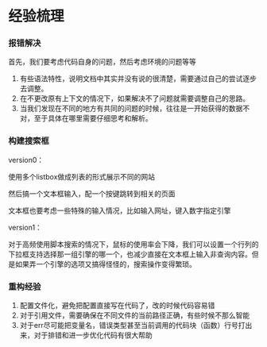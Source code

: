 # 经验梳理

### 报错解决

首先，我们要考虑代码自身的问题，然后考虑环境的问题等等

1. 有些语法特性，说明文档中其实并没有说的很清楚，需要通过自己的尝试逐步去调整。
2. 在不更改原有上下文的情况下，如果解决不了问题就需要调整自己的思路。
3. 当我们发现在不同的地方有共同的问题的时候，往往是一开始获得的数据不对，至于具体在哪里需要仔细思考和解析。

### 构建搜索框

version0：

使用多个listbox做成列表的形式展示不同的网站

然后搞一个文本框输入，配一个按键跳转到相关的页面

文本框也要考虑一些特殊的输入情况，比如输入网址，键入数字指定引擎

version1：

对于高频使用脚本搜索的情况下，鼠标的使用率会下降，我们可以设置一个行列的下拉框支持选择那一组引擎的哪一个，也减少直接在文本框上输入非查询内容。但是如果弄一个引擎的选项又搞得怪怪的，搜索操作变得繁琐。





### 重构经验

1. 配置文件化，避免把配置直接写在代码了，改的时候代码容易错
2. 对于引用文件，需要确保在不同文件的当前路径正确，有些时候不那么智能
3. 对于err尽可能把变量名，错误类型甚至当前调用的代码块（函数）行号打出来，对于排错和进一步优化代码有很大帮助
